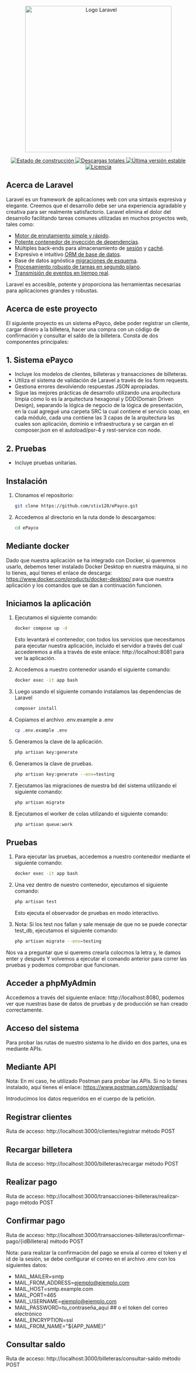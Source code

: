 <p align="center">
  <a href="https://laravel.com" target="_blank">
    <img src="https://raw.githubusercontent.com/laravel/art/master/logo-lockup/5%20SVG/2%20CMYK/1%20Full%20Color/laravel-logolockup-cmyk-red.svg" width="400" alt="Logo Laravel">
  </a>
</p>

<p align="center">
  <a href="https://github.com/laravel/framework/actions">
    <img src="https://github.com/laravel/framework/workflows/tests/badge.svg" alt="Estado de construcción">
  </a>
  <a href="https://packagist.org/packages/laravel/framework">
    <img src="https://img.shields.io/packagist/dt/laravel/framework" alt="Descargas totales">
  </a>
  <a href="https://packagist.org/packages/laravel/framework">
    <img src="https://img.shields.io/packagist/v/laravel/framework" alt="Última versión estable">
  </a>
  <a href="https://packagist.org/packages/laravel/framework">
    <img src="https://img.shields.io/packagist/l/laravel/framework" alt="Licencia">
  </a>
</p>

## Acerca de Laravel

Laravel es un framework de aplicaciones web con una sintaxis expresiva y elegante. Creemos que el desarrollo debe ser una experiencia agradable y creativa para ser realmente satisfactorio. Laravel elimina el dolor del desarrollo facilitando tareas comunes utilizadas en muchos proyectos web, tales como:

-   [Motor de enrutamiento simple y rápido](https://laravel.com/docs/routing).
-   [Potente contenedor de inyección de dependencias](https://laravel.com/docs/container).
-   Múltiples back-ends para almacenamiento de [sesión](https://laravel.com/docs/session) y [caché](https://laravel.com/docs/cache).
-   Expresivo e intuitivo [ORM de base de datos](https://laravel.com/docs/eloquent).
-   Base de datos agnóstica [migraciones de esquema](https://laravel.com/docs/migrations).
-   [Procesamiento robusto de tareas en segundo plano](https://laravel.com/docs/queues).
-   [Transmisión de eventos en tiempo real](https://laravel.com/docs/broadcasting).

Laravel es accesible, potente y proporciona las herramientas necesarias para aplicaciones grandes y robustas.

## Acerca de este proyecto

El siguiente proyecto es un sistema ePayco, debe poder registrar un cliente, cargar dinero a la billetera, hacer una compra con un código de confirmación y consultar el saldo de la billetera. Consta de dos componentes principales:

## 1. Sistema ePayco

-   Incluye los modelos de clientes, billeteras y transacciones de billeteras.
-   Utiliza el sistema de validación de Laravel a través de los form requests.
-   Gestiona errores devolviendo respuestas JSON apropiadas.
-   Sigue las mejores prácticas de desarrollo utilizando una arquitectura limpia cómo lo es la arquitectura hexagonal y DDD(Domain Driven Design), separando la lógica de negocio de la lógica de presentación, en la cual agregué una carpeta SRC la cual contiene el servicio soap, en cada módulo, cada una contiene las 3 capas de la arquitectura las cuales son aplicación, dominio e infraestructura y se cargan en el composer.json en el autoload/psr-4 y rest-service con node.

## 2. Pruebas

-   Incluye pruebas unitarias.

## Instalación

1. Clonamos el repositorio:
    ```sh
    git clone https://github.com/stiv120/ePayco.git
    ```
2. Accedemos al directorio en la ruta donde lo descargamos:

    ```sh
    cd ePayco
    ```

## Mediante docker

Dado que nuestra aplicación se ha integrado con Docker, si queremos usarlo, debemos tener instalado Docker Desktop en nuestra máquina, si no lo tienes, aquí tienes el enlace de descarga: https://www.docker.com/products/docker-desktop/ para que nuestra aplicación y los comandos que se dan a continuación funcionen.

## Iniciamos la aplicación

1. Ejecutamos el siguiente comando:

    ```sh
    docker compose up -d
    ```

    Esto levantará el contenedor, con todos los servicios que necesitamos para ejecutar nuestra aplicación, incluido el servidor a través del cual accederemos a ella a través de este enlace: http://localhost:8081 para ver la aplicación.

2. Accedemos a nuestro contenedor usando el siguiente comando:

    ```sh
    docker exec -it app bash
    ```

3. Luego usando el siguiente comando instalamos las dependencias de Laravel

    ```sh
    composer install
    ```

4. Copiamos el archivo .env.example a .env

    ```sh
    cp .env.example .env
    ```

5. Generamos la clave de la aplicación.

    ```sh
    php artisan key:generate
    ```

6. Generamos la clave de pruebas.

    ```sh
    php artisan key:generate --env=testing
    ```

7. Ejecutamos las migraciones de nuestra bd del sistema utilizando el siguiente comando:

    ```sh
    php artisan migrate
    ```

8. Ejecutamos el worker de colas utilizando el siguiente comando:

    ```sh
    php artisan queue:work
    ```

## Pruebas

1. Para ejecutar las pruebas, accedemos a nuestro contenedor mediante el siguiente comando:

    ```sh
    docker exec -it app bash
    ```

2. Una vez dentro de nuestro contenedor, ejecutamos el siguiente comando:

    ```sh
    php artisan test
    ```

    Esto ejecuta el observador de pruebas en modo interactivo.

3. Nota: Si los test nos fallan y sale mensaje de que no se puede conectar test_db, ejecutamos el siguiente comando:

    ```sh
    php artisan migrate --env=testing
    ```

Nos va a preguntar que si querems crearla colocmos la letra y, le damos enter y después Y volvemos a ejecutar el comando anterior para correr las pruebas y podemos comprobar que funcionan.

## Acceder a phpMyAdmin

Accedemos a través del siguiente enlace: http://localhost:8080, podemos ver que nuestras base de datos de pruebas y de producción se han creado correctamente.

## Acceso del sistema

Para probar las rutas de nuestro sistema lo he divido en dos partes, una es mediante APIs.

## Mediante API

Nota: En mi caso, he utilizado Postman para probar las APIs. Si no lo tienes instalado, aquí tienes el enlace:
https://www.postman.com/downloads/

Introducimos los datos requeridos en el cuerpo de la petición.

## Registrar clientes

Ruta de acceso: http://localhost:3000/clientes/registrar método POST

## Recargar billetera

Ruta de acceso: http://localhost:3000/billeteras/recargar método POST

## Realizar pago

Ruta de acceso: http://localhost:3000/transacciones-billeteras/realizar-pago método POST

## Confirmar pago

Ruta de acceso: http://localhost:3000/transacciones-billeteras/confirmar-pago/{idBilletera} método POST

Nota: para realizar la confirmación del pago se envía al correo el token y el id de la sesión, se debe configurar el correo en el archivo .env con los siguientes datos:

-   MAIL_MAILER=smtp
-   MAIL_FROM_ADDRESS=ejemplo@ejemplo.com
-   MAIL_HOST=smtp.example.com
-   MAIL_PORT=465
-   MAIL_USERNAME=ejemplo@ejemplo.com
-   MAIL_PASSWORD=tu_contraseña_aquí ## o el token del correo electrónico
-   MAIL_ENCRYPTION=ssl
-   MAIL_FROM_NAME="${APP_NAME}"

## Consultar saldo

Ruta de acceso: http://localhost:3000/billeteras/consultar-saldo método POST
